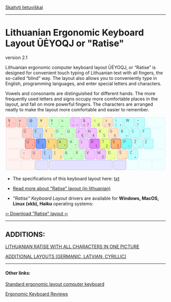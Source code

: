 [Skaityti lietuviškai](README.md)

------------------------------------

# Lithuanian Ergonomic Keyboard Layout ŪĖYOQJ or "Ratise"

version 2.1

Lithuanian ergonomic computer keyboard layout ŪĖYOQJ, or “Ratise” is designed for convenient touch typing of Lithuanian text with all fingers, the so-called “blind” way. The layout also allows you to conveniently type in English, programming languages, and enter special letters and characters.

Vowels and consonants are distinguished for different hands. The more frequently used letters and signs occupy more comfortable places in the layout, and fall on more powerful fingers. The characters are arranged neatly to make the layout more comfortable and easier to remember.

![Ratise](docs/images/ratise.png)

+ The specifications of this keyboard layout here:  [txt](SPECIFICATIONS.txt)

+ [Read more about "Ratise" layout (in lithuanian)](README.md)

+ _"Ratise" Keyboard Layout_ drivers are available for __Windows, MacOS, Linux (xkb), Haiku__ operating systems:

[›› Download "Ratise" layout ‹‹](https://github.com/albuck/Ratise-layout/zipball/master)

------------------------------------------------------------------------------------

ADDITIONS:
----------

[LITHUANIAN RATISE WITH ALL CHARACTERS IN ONE PICTURE](docs/ratise_levels.md)

[ADDITIONAL LAYOUTS (GERMANIC, LATVIAN, CYRILLIC)](docs/additional_layouts.md)

------------------------------------------------------------------------------------

#### Other links:

[Standard ergonomic layout computer keyboard](https://albuck.github.io/SEL-keyboard/)

[Ergonomic Keyboard Reviews](http://xahlee.info/kbd/ergonomic_keyboards_index.html)
